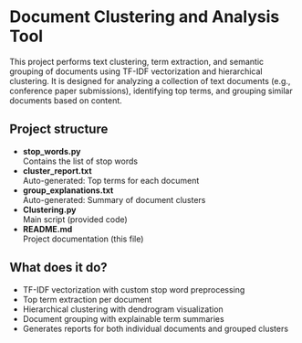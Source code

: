 # Document Clustering and Analysis Tool
This project performs text clustering, term extraction, and semantic grouping of documents using TF-IDF vectorization and hierarchical clustering. It is designed for analyzing a collection of text documents (e.g., conference paper submissions), identifying top terms, and grouping similar documents based on content.

## Project structure </br>
* **stop_words.py** </br>
Contains the list of stop words </br>
* **cluster_report.txt** </br>
Auto-generated: Top terms for each document </br>
* **group_explanations.txt** </br>
Auto-generated: Summary of document clusters </br>
* **Clustering.py** </br>
Main script (provided code) </br>
* **README.md** </br>
Project documentation (this file) </br>

## What does it do?
* TF-IDF vectorization with custom stop word preprocessing
* Top term extraction per document
* Hierarchical clustering with dendrogram visualization
* Document grouping with explainable term summaries
* Generates reports for both individual documents and grouped clusters

